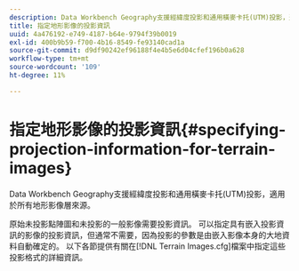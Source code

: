 ```yaml
---
description: Data Workbench Geography支援經緯度投影和通用橫麥卡托(UTM)投影，適用於所有地形影像層來源。
title: 指定地形影像的投影資訊
uuid: 4a476192-e749-4187-b64e-9794f39b0019
exl-id: 400b9b59-f700-4b16-8549-fe93140cad1a
source-git-commit: d9df90242ef96188f4e4b5e6d04cfef196b0a628
workflow-type: tm+mt
source-wordcount: '109'
ht-degree: 11%

---
```


# 指定地形影像的投影資訊{#specifying-projection-information-for-terrain-images}

Data Workbench Geography支援經緯度投影和通用橫麥卡托(UTM)投影，適用於所有地形影像層來源。

原始未投影點陣圖和未投影的一般影像需要投影資訊。 可以指定具有嵌入投影資訊的影像的投影資訊，但通常不需要，因為投影的參數是由嵌入影像本身的大地資料自動確定的。 以下各節提供有關在[!DNL Terrain Images.cfg]檔案中指定這些投影格式的詳細資訊。
